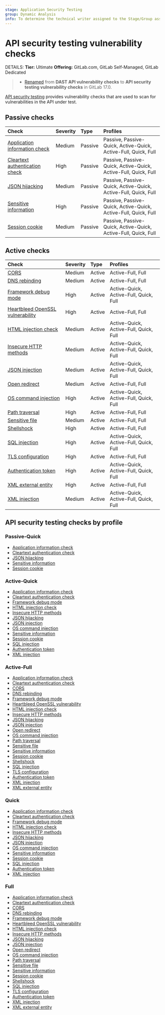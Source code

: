 ```yaml
---
stage: Application Security Testing
group: Dynamic Analysis
info: To determine the technical writer assigned to the Stage/Group associated with this page, see https://handbook.gitlab.com/handbook/product/ux/technical-writing/#assignments
---
```


# API security testing vulnerability checks

DETAILS:
**Tier:** Ultimate
**Offering:** GitLab.com, GitLab Self-Managed, GitLab Dedicated

> - [Renamed](https://gitlab.com/gitlab-org/gitlab/-/issues/457449) from **DAST API vulnerability checks** to **API security testing vulnerability checks** in GitLab 17.0.

[API security testing](../index.md) provides vulnerability checks that are used to
scan for vulnerabilities in the API under test.

## Passive checks

| Check                                                                        | Severity | Type    | Profiles |
|:-----------------------------------------------------------------------------|:---------|:--------|:---------|
| [Application information check](application_information_check.md)            | Medium   | Passive | Passive, Passive-Quick, Active-Quick, Active-Full, Quick, Full |
| [Cleartext authentication check](cleartext_authentication_check.md)          | High     | Passive | Passive, Passive-Quick, Active-Quick, Active-Full, Quick, Full |
| [JSON hijacking](json_hijacking_check.md)                                    | Medium   | Passive | Passive, Passive-Quick, Active-Quick, Active-Full, Quick, Full |
| [Sensitive information](sensitive_information_disclosure_check.md)           | High     | Passive | Passive, Passive-Quick, Active-Quick, Active-Full, Quick, Full |
| [Session cookie](session_cookie_check.md)                                    | Medium   | Passive | Passive, Passive-Quick, Active-Quick, Active-Full, Quick, Full |

## Active checks

| Check                                                                        | Severity | Type    | Profiles |
|:-----------------------------------------------------------------------------|:---------|:--------|:---------|
| [CORS](cors_check.md)                                                        | Medium   | Active  | Active-Full, Full |
| [DNS rebinding](dns_rebinding_check.md)                                      | Medium   | Active  | Active-Full, Full |
| [Framework debug mode](framework_debug_mode_check.md)                        | High     | Active  | Active-Quick, Active-Full, Quick, Full |
| [Heartbleed OpenSSL vulnerability](heartbleed_open_ssl_check.md)             | High     | Active  | Active-Full, Full |
| [HTML injection check](html_injection_check.md)                              | Medium   | Active  | Active-Quick, Active-Full, Quick, Full |
| [Insecure HTTP methods](insecure_http_methods_check.md)                      | Medium   | Active  | Active-Quick, Active-Full, Quick, Full |
| [JSON injection](json_injection_check.md)                                    | Medium   | Active  | Active-Quick, Active-Full, Quick, Full |
| [Open redirect](open_redirect_check.md)                                      | Medium   | Active  | Active-Full, Full |
| [OS command injection](os_command_injection_check.md)                        | High     | Active  | Active-Quick, Active-Full, Quick, Full |
| [Path traversal](path_traversal_check.md)                                    | High     | Active  | Active-Full, Full |
| [Sensitive file](sensitive_file_disclosure_check.md)                         | Medium   | Active  | Active-Full, Full |
| [Shellshock](shellshock_check.md)                                            | High     | Active  | Active-Full, Full |
| [SQL injection](sql_injection_check.md)                                      | High     | Active  | Active-Quick, Active-Full, Quick, Full |
| [TLS configuration](tls_server_configuration_check.md)                       | High     | Active  | Active-Full, Full |
| [Authentication token](authentication_token_check.md)                        | High     | Active  | Active-Quick, Active-Full, Quick, Full |
| [XML external entity](xml_external_entity_check.md)                          | High     | Active  | Active-Full, Full |
| [XML injection](xml_injection_check.md)                                      | Medium   | Active  | Active-Quick, Active-Full, Quick, Full |

## API security testing checks by profile

### Passive-Quick

- [Application information check](application_information_check.md)
- [Cleartext authentication check](cleartext_authentication_check.md)
- [JSON hijacking](json_hijacking_check.md)
- [Sensitive information](sensitive_information_disclosure_check.md)
- [Session cookie](session_cookie_check.md)

### Active-Quick

- [Application information check](application_information_check.md)
- [Cleartext authentication check](cleartext_authentication_check.md)
- [Framework debug mode](framework_debug_mode_check.md)
- [HTML injection check](html_injection_check.md)
- [Insecure HTTP methods](insecure_http_methods_check.md)
- [JSON hijacking](json_hijacking_check.md)
- [JSON injection](json_injection_check.md)
- [OS command injection](os_command_injection_check.md)
- [Sensitive information](sensitive_information_disclosure_check.md)
- [Session cookie](session_cookie_check.md)
- [SQL injection](sql_injection_check.md)
- [Authentication token](authentication_token_check.md)
- [XML injection](xml_injection_check.md)

### Active-Full

- [Application information check](application_information_check.md)
- [Cleartext authentication check](cleartext_authentication_check.md)
- [CORS](cors_check.md)
- [DNS rebinding](dns_rebinding_check.md)
- [Framework debug mode](framework_debug_mode_check.md)
- [Heartbleed OpenSSL vulnerability](heartbleed_open_ssl_check.md)
- [HTML injection check](html_injection_check.md)
- [Insecure HTTP methods](insecure_http_methods_check.md)
- [JSON hijacking](json_hijacking_check.md)
- [JSON injection](json_injection_check.md)
- [Open redirect](open_redirect_check.md)
- [OS command injection](os_command_injection_check.md)
- [Path traversal](path_traversal_check.md)
- [Sensitive file](sensitive_file_disclosure_check.md)
- [Sensitive information](sensitive_information_disclosure_check.md)
- [Session cookie](session_cookie_check.md)
- [Shellshock](shellshock_check.md)
- [SQL injection](sql_injection_check.md)
- [TLS configuration](tls_server_configuration_check.md)
- [Authentication token](authentication_token_check.md)
- [XML injection](xml_injection_check.md)
- [XML external entity](xml_external_entity_check.md)

### Quick

- [Application information check](application_information_check.md)
- [Cleartext authentication check](cleartext_authentication_check.md)
- [Framework debug mode](framework_debug_mode_check.md)
- [HTML injection check](html_injection_check.md)
- [Insecure HTTP methods](insecure_http_methods_check.md)
- [JSON hijacking](json_hijacking_check.md)
- [JSON injection](json_injection_check.md)
- [OS command injection](os_command_injection_check.md)
- [Sensitive information](sensitive_information_disclosure_check.md)
- [Session cookie](session_cookie_check.md)
- [SQL injection](sql_injection_check.md)
- [Authentication token](authentication_token_check.md)
- [XML injection](xml_injection_check.md)

### Full

- [Application information check](application_information_check.md)
- [Cleartext authentication check](cleartext_authentication_check.md)
- [CORS](cors_check.md)
- [DNS rebinding](dns_rebinding_check.md)
- [Framework debug mode](framework_debug_mode_check.md)
- [Heartbleed OpenSSL vulnerability](heartbleed_open_ssl_check.md)
- [HTML injection check](html_injection_check.md)
- [Insecure HTTP methods](insecure_http_methods_check.md)
- [JSON hijacking](json_hijacking_check.md)
- [JSON injection](json_injection_check.md)
- [Open redirect](open_redirect_check.md)
- [OS command injection](os_command_injection_check.md)
- [Path traversal](path_traversal_check.md)
- [Sensitive file](sensitive_file_disclosure_check.md)
- [Sensitive information](sensitive_information_disclosure_check.md)
- [Session cookie](session_cookie_check.md)
- [Shellshock](shellshock_check.md)
- [SQL injection](sql_injection_check.md)
- [TLS configuration](tls_server_configuration_check.md)
- [Authentication token](authentication_token_check.md)
- [XML injection](xml_injection_check.md)
- [XML external entity](xml_external_entity_check.md)
